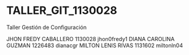 TALLER_GIT_1130028
==================

Taller Gestión de Configuración 


JHON FREDY CABALLERO 1130028 jhon0fredy1
DIANA CAROLINA GUZMAN 1226483 dianacgr
MILTON LENIS RIVAS 1131602 miltonln04
